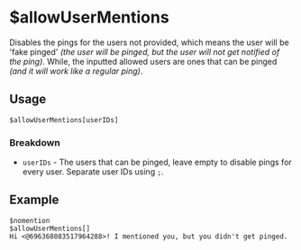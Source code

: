 # $allowUserMentions
Disables the pings for the users not provided, which means the user will be 'fake pinged' *(the user will be pinged, but the user will not get notified of the ping)*. While, the inputted allowed users are ones that can be pinged *(and it will work like a regular ping)*.

## Usage
```
$allowUserMentions[userIDs]
```

### Breakdown
- `userIDs` - The users that can be pinged, leave empty to disable pings for every user. Separate user IDs using `;`.

## Example
```
$nomention
$allowUserMentions[]
Hi <@696368083517964288>! I mentioned you, but you didn't get pinged.
```
